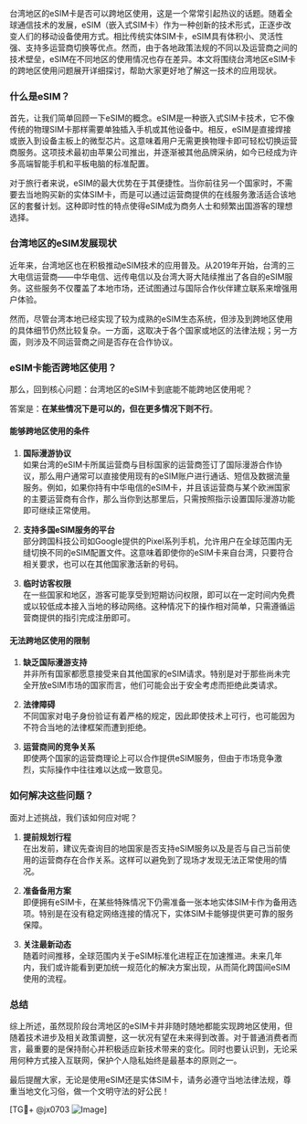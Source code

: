 台湾地区的eSIM卡是否可以跨地区使用，这是一个常常引起热议的话题。随着全球通信技术的发展，eSIM（嵌入式SIM卡）作为一种创新的技术形式，正逐步改变人们的移动设备使用方式。相比传统实体SIM卡，eSIM具有体积小、灵活性强、支持多运营商切换等优点。然而，由于各地政策法规的不同以及运营商之间的技术壁垒，eSIM在不同地区的使用情况也存在差异。本文将围绕台湾地区eSIM卡的跨地区使用问题展开详细探讨，帮助大家更好地了解这一技术的应用现状。

### 什么是eSIM？

首先，让我们简单回顾一下eSIM的概念。eSIM是一种嵌入式SIM卡技术，它不像传统的物理SIM卡那样需要单独插入手机或其他设备中。相反，eSIM是直接焊接或嵌入到设备主板上的微型芯片。这意味着用户无需更换物理卡即可轻松切换运营商服务。这项技术最初由苹果公司推出，并逐渐被其他品牌采纳，如今已经成为许多高端智能手机和平板电脑的标准配置。

对于旅行者来说，eSIM的最大优势在于其便捷性。当你前往另一个国家时，不需要去当地购买新的实体SIM卡，而是可以通过运营商提供的在线服务激活适合该地区的套餐计划。这种即时性的特点使得eSIM成为商务人士和频繁出国游客的理想选择。

### 台湾地区的eSIM发展现状

近年来，台湾地区也在积极推动eSIM技术的应用普及。从2019年开始，台湾的三大电信运营商——中华电信、远传电信以及台湾大哥大陆续推出了各自的eSIM服务。这些服务不仅覆盖了本地市场，还试图通过与国际合作伙伴建立联系来增强用户体验。

然而，尽管台湾本地已经实现了较为成熟的eSIM生态系统，但涉及到跨地区使用的具体细节仍然比较复杂。一方面，这取决于各个国家或地区的法律法规；另一方面，则涉及不同运营商之间是否存在合作协议。

### eSIM卡能否跨地区使用？

那么，回到核心问题：台湾地区的eSIM卡到底能不能跨地区使用呢？

答案是：**在某些情况下是可以的，但在更多情况下则不行**。

#### 能够跨地区使用的条件

1. **国际漫游协议**  
   如果台湾的eSIM卡所属运营商与目标国家的运营商签订了国际漫游合作协议，那么用户通常可以直接使用现有的eSIM账户进行通话、短信及数据流量服务。例如，如果你持有中华电信的eSIM卡，并且该运营商与某个欧洲国家的主要运营商有合作，那么当你到达那里后，只需按照指示设置国际漫游功能即可继续正常使用。

2. **支持多国eSIM服务的平台**  
   部分跨国科技公司如Google提供的Pixel系列手机，允许用户在全球范围内无缝切换不同的eSIM配置文件。这意味着即使你的eSIM卡来自台湾，只要符合相关要求，也可以在其他国家激活新的号码。

3. **临时访客权限**  
   在一些国家和地区，游客可能享受到短期访问权限，即可以在一定时间内免费或以较低成本接入当地的移动网络。这种情况下的操作相对简单，只需遵循运营商提供的指引完成注册即可。

#### 无法跨地区使用的限制

1. **缺乏国际漫游支持**  
   并非所有国家都愿意接受来自其他国家的eSIM请求。特别是对于那些尚未完全开放eSIM市场的国家而言，他们可能会出于安全考虑而拒绝此类请求。

2. **法律障碍**  
   不同国家对电子身份验证有着严格的规定，因此即使技术上可行，也可能因为不符合当地的法律框架而遭到拒绝。

3. **运营商间的竞争关系**  
   即使两个国家的运营商理论上可以合作提供eSIM服务，但由于市场竞争激烈，实际操作中往往难以达成一致意见。

### 如何解决这些问题？

面对上述挑战，我们该如何应对呢？

1. **提前规划行程**  
   在出发前，建议先查询目的地国家是否支持eSIM服务以及是否与自己当前使用的运营商存在合作关系。这样可以避免到了现场才发现无法正常使用的情况。

2. **准备备用方案**  
   即便拥有eSIM卡，在某些特殊情况下仍需准备一张本地实体SIM卡作为备用选项。特别是在没有稳定网络连接的情况下，实体SIM卡能够提供更可靠的服务保障。

3. **关注最新动态**  
   随着时间推移，全球范围内关于eSIM标准化进程正在加速推进。未来几年内，我们或许能看到更加统一规范化的解决方案出现，从而简化跨国间eSIM使用的流程。

### 总结

综上所述，虽然现阶段台湾地区的eSIM卡并非随时随地都能实现跨地区使用，但随着技术进步及相关政策调整，这一状况有望在未来得到改善。对于普通消费者而言，最重要的是保持耐心并积极适应新技术带来的变化。同时也要认识到，无论采用何种方式接入互联网，保护个人隐私始终是最基本的原则之一。

最后提醒大家，无论是使用eSIM还是实体SIM卡，请务必遵守当地法律法规，尊重当地文化习俗，做一个文明守法的好公民！

[TG💪+ @jx0703 ![Image](https://github.com/user-attachments/assets/dbca1d08-cadb-493c-b0ec-ad6f7a83f270)]